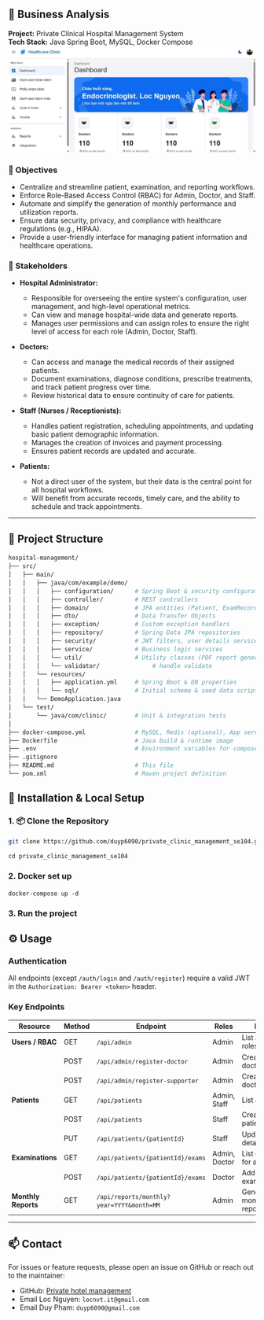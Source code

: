 ## 📝 Business Analysis

**Project:** Private Clinical Hospital Management System  
**Tech Stack:** Java Spring Boot, MySQL, Docker Compose  
![Private Clinic Management](media/clinic.jpeg)

### 🎯 Objectives
- Centralize and streamline patient, examination, and reporting workflows.
- Enforce Role-Based Access Control (RBAC) for Admin, Doctor, and Staff.
- Automate and simplify the generation of monthly performance and utilization reports.
- Ensure data security, privacy, and compliance with healthcare regulations (e.g., HIPAA).
- Provide a user-friendly interface for managing patient information and healthcare operations.

### 👥 Stakeholders
- **Hospital Administrator:**  
  - Responsible for overseeing the entire system's configuration, user management, and high-level operational metrics.
  - Can view and manage hospital-wide data and generate reports.
  - Manages user permissions and can assign roles to ensure the right level of access for each role (Admin, Doctor, Staff).

- **Doctors:**  
  - Can access and manage the medical records of their assigned patients.
  - Document examinations, diagnose conditions, prescribe treatments, and track patient progress over time.
  - Review historical data to ensure continuity of care for patients.

- **Staff (Nurses / Receptionists):**  
  - Handles patient registration, scheduling appointments, and updating basic patient demographic information.
  - Manages the creation of invoices and payment processing.
  - Ensures patient records are updated and accurate.

- **Patients:**  
  - Not a direct user of the system, but their data is the central point for all hospital workflows.
  - Will benefit from accurate records, timely care, and the ability to schedule and track appointments.

---


## 📁 Project Structure

```bash
hospital-management/
├── src/
│   ├── main/
│   │   ├── java/com/example/demo/
│   │   │   ├── configuration/      # Spring Boot & security configurations
│   │   │   ├── controller/         # REST controllers
│   │   │   ├── domain/             # JPA entities (Patient, ExamRecord, User, Role)
│   │   │   ├── dto/                # Data Transfer Objects
│   │   │   ├── exception/          # Custom exception handlers
│   │   │   ├── repository/         # Spring Data JPA repositories
│   │   │   ├── security/           # JWT filters, user details service
│   │   │   ├── service/            # Business logic services
│   │   │   └── util/               # Utility classes (PDF report generator, mappers)
│   │   │   └── validator/               # handle validate
│   │   └── resources/
│   │   │   ├── application.yml     # Spring Boot & DB properties
│   │   │   └── sql/                # Initial schema & seed data scripts
│   │   └── DemoApplication.java
│   └── test/
│       └── java/com/clinic/        # Unit & integration tests
│
├── docker-compose.yml              # MySQL, Redis (optional), App service definitions
├── Dockerfile                      # Java build & runtime image
├── .env                            # Environment variables for compose
├── .gitignore
├── README.md                       # This file
└── pom.xml                         # Maven project definition
```
## 🚀 Installation & Local Setup

### 1. 📦 Clone the Repository

```bash
git clone https://github.com/duyp6090/private_clinic_management_se104.git

```

```
cd private_clinic_management_se104

```
### 2. Docker set up
```
docker-compose up -d

```

### 3. Run the project
## ⚙️ Usage

### Authentication

All endpoints (except `/auth/login` and `/auth/register`) require a valid JWT in the `Authorization: Bearer <token>` header.

### Key Endpoints

| Resource                  | Method | Endpoint                                              | Roles          | Description                                 |
|---------------------------|--------|-------------------------------------------------------|----------------|---------------------------------------------|
| **Users / RBAC**          | GET    | `/api/admin`                                          | Admin          | List all users & roles                     |
|                           | POST   | `/api/admin/register-doctor`                          | Admin          | Create a new doctor                         |
|                           | POST   | `/api/admin/register-supporter`                       | Admin          | Create a new doctor                         |
| **Patients**              | GET    | `/api/patients`                                       | Admin, Staff   | List all patients                           |
|                           | POST   | `/api/patients`                                       | Staff          | Create a new patient record                 |
|                           | PUT    | `/api/patients/{patientId}`                           | Staff          | Update patient details                      |
| **Examinations**          | GET    | `/api/patients/{patientId}/exams`                     | Admin, Doctor  | List exam records for a patient             |
|                           | POST   | `/api/patients/{patientId}/exams`                     | Doctor         | Add a new examination record                |
| **Monthly Reports**       | GET    | `/api/reports/monthly?year=YYYY&month=MM`             | Admin          | Generate/download monthly summary report    |

---
## 📫 Contact

For issues or feature requests, please open an issue on GitHub or reach out to the maintainer:

- GitHub: [Private hotel management](https://github.com/duyp6090/private_clinic_management_se104)  
- Email Loc Nguyen: `locnvt.it@gmail.com`
- Email Duy Pham: `duyp6090@gmail.com`

